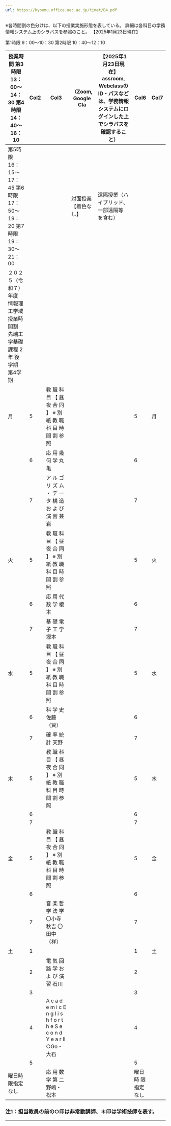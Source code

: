```yaml
---
url: https://kyoumu.office.uec.ac.jp/timet/B4.pdf
---
```


※各時間割の色分けは、以下の授業実施形態を表している。 詳細は各科目の学務情報システム上のシラバスを参照のこと。
【2025年1月23日現在】



第1時限 9：00～10：30
第2時限 10：40～12：10


























|授業時間 第3時限 13：00～14：30 第4時限 14：40～16：10|Col2|Col3|（Zoom, Google Cla|【2025年1月23日現在】 assroom, WebclassのID・パスなどは、学務情報システムにログインした上でシラバスを確認すること）|Col6|Col7|
|---|---|---|---|---|---|---|
|第5時限 16：15～17：45 第6時限 17：50～19：20 第7時限 19：30～21：00|||対面授業 【着色なし】|遠隔授業（ハイブリッド、一部遠隔等 を含む）|||
|２０２５（令和７）年度 情報理工学域授業時間割 先端工学基礎課程 2年 後学期 第4学期|||||||
|月|5|教 職 科 目 【 昼 夜 合 同 】 ※ 別 紙 教 職 科 目 時 間 割 参 照|||5|月|
||6|応 用 幾 何 学 丸亀|||6||
||7|ア ル ゴ リ ズ ム ・ デ ー タ 構 造 お よ び 演 習 兼岩|||7||
|火|5|教 職 科 目 【 昼 夜 合 同 】 ※ 別 紙 教 職 科 目 時 間 割 参 照|||5|火|
||6|応 用 代 数 学 榎本|||6||
||7|基 礎 電 子 工 学 塚本|||7||
|水|5|教 職 科 目 【 昼 夜 合 同 】 ※ 別 紙 教 職 科 目 時 間 割 参 照|||5|水|
||6|科 学 史 佐藤（賢）|||6||
||7|確 率 統 計 天野|||7||
|木|5|教 職 科 目 【 昼 夜 合 同 】 ※ 別 紙 教 職 科 目 時 間 割 参 照|||5|木|
||6||||6||
||7||||7||
|金|5|教 職 科 目 【 昼 夜 合 同 】 ※ 別 紙 教 職 科 目 時 間 割 参 照|||5|金|
||6||||6||
||7|音 楽 哲 学 法 学 〇小寺 秋吉 〇田中（祥）|||7||
|土|1||||1|土|
||2|電 気 回 路 学 お よ び 演 習 石川|||2||
||3||||3||
||4|A c a d e m i c E n g l i s h f o r t h e S e c o n d Y e a r Ⅱ ○Go・大石|||4||
||5||||5||
|曜日時 限指定 なし||応 用 数 学 第 二 野嶋・松本|||曜日時 限指定 なし||

### 注1：担当教員の前の○印は非常勤講師、＊印は学術技師を表す。




-----

